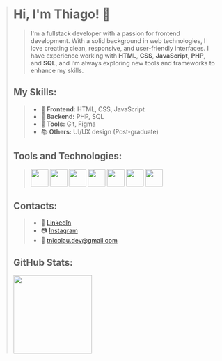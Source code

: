 ># Hi, I'm Thiago! 👋
>>
>>I'm a fullstack developer with a passion for frontend development. With a solid background in web technologies, I love creating clean, responsive, and user-friendly interfaces. I have experience working with **HTML**, **CSS**, **JavaScript**, **PHP**, and **SQL**, and I’m always exploring new tools and frameworks to enhance my skills.
>>
>## My Skills:
>>- 🎨 **Frontend:** HTML, CSS, JavaScript
>>- 🤖 **Backend:** PHP, SQL
>>- 🔧 **Tools:** Git, Figma
>>- 📚 **Others:** UI/UX design (Post-graduate)
>>
>## Tools and Technologies:
>>
>><img src="https://cdn.jsdelivr.net/gh/devicons/devicon@latest/icons/html5/html5-plain-wordmark.svg" width="40" height="40" />
>><img src="https://cdn.jsdelivr.net/gh/devicons/devicon@latest/icons/css3/css3-plain-wordmark.svg" width="40" height="40" />
>><img src="https://cdn.jsdelivr.net/gh/devicons/devicon@latest/icons/javascript/javascript-plain.svg" width="40" height="40"/>
>><img src="https://cdn.jsdelivr.net/gh/devicons/devicon@latest/icons/php/php-plain.svg" width="40" height="40" />
>><img src="https://cdn.jsdelivr.net/gh/devicons/devicon@latest/icons/git/git-plain.svg" width="40" height="40" />
>><img src="https://cdn.jsdelivr.net/gh/devicons/devicon@latest/icons/github/github-original.svg" width="40" height="40" />
>><img src="https://cdn.jsdelivr.net/gh/devicons/devicon@latest/icons/microsoftsqlserver/microsoftsqlserver-plain.svg" width="40" height="40" /> 
>>
>## Contacts:
>>
>>- 💼 <a href="https://www.linkedin.com/in/thiago-nicolau-dev/" target="_blank">LinkedIn</a>
>>- 📷 <a href="https://www.instagram.com/thiagoanjos_01/" target="_blank">Instagram</a>
>>- 📧 <a href = "mailto:tnicolau.dev@gmail.com">tnicolau.dev@gmail.com</a>
>>
>## GitHub Stats:
>>
><div>
>  <a href="https://github.com/tnicolau-dev">
>    <img loading="lazy" height="180em" src="https://github-readme-stats.vercel.app/api/top-langs/?username=tnicolau-dev&layout=compact&langs_count=7&theme=dracula"/>
>  </a>
></div>
